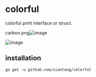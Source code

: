 # colorful

colorful print interface or struct.

carbon.png![image](https://user-images.githubusercontent.com/34479567/113850995-9a6f3000-97cd-11eb-8c29-934a1640be85.png)

![image](https://user-images.githubusercontent.com/34479567/113851072-b1158700-97cd-11eb-93f2-f345920f265b.png)

## installation

`go get -u github.com/xiantang/colorful`
